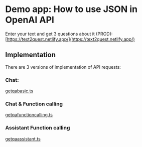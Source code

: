 # Demo app: How to use JSON in OpenAI API

Enter your text and get 3 questions about it (PROD): [https://text2quest.netlify.app/](https://text2quest.netlify.app/)

## Implementation

There are 3 versions of implementation of API requests:
### Chat:
[getqabasic.ts](https://github.com/alexplusplus/text2quest/blob/master/server/api/getqabasic.ts)

### Chat & Function calling 
[getqafunctioncalling.ts](https://github.com/alexplusplus/text2quest/blob/master/server/api/getqafunctioncalling.ts)

### Assistant Function calling 
[getqaassistant.ts](https://github.com/alexplusplus/text2quest/blob/master/server/api/getqaassistant.ts)